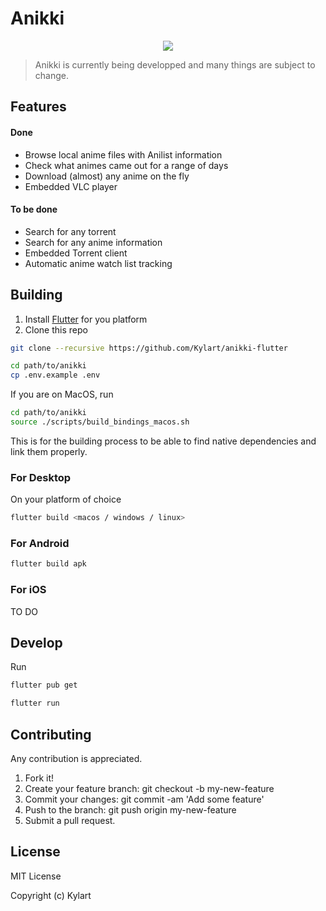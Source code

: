 # Anikki
<p align="center">
  <img src="assets/anikki.png" />
</p>

> Anikki is currently being developped and many things are subject to change.

## Features

#### Done
* Browse local anime files with Anilist information
* Check what animes came out for a range of days
* Download (almost) any anime on the fly
* Embedded VLC player

#### To be done
* Search for any torrent
* Search for any anime information
* Embedded Torrent client
* Automatic anime watch list tracking

## Building

1. Install [Flutter](https://flutter.dev) for you platform
2. Clone this repo 

```bash
git clone --recursive https://github.com/Kylart/anikki-flutter
```

```bash
cd path/to/anikki
cp .env.example .env
```

If you are on MacOS, run

```bash
cd path/to/anikki
source ./scripts/build_bindings_macos.sh
```

This is for the building process to be able to find native dependencies and link them properly.

### For Desktop

On your platform of choice
```bash
flutter build <macos / windows / linux>
```

### For Android
```bash
flutter build apk
```

### For iOS

TO DO

## Develop

Run
```bash
flutter pub get
```

```bash
flutter run
```

## Contributing
Any contribution is appreciated.

1. Fork it!
2. Create your feature branch: git checkout -b my-new-feature
3. Commit your changes: git commit -am 'Add some feature'
4. Push to the branch: git push origin my-new-feature
5. Submit a pull request.

## License
MIT License

Copyright (c) Kylart
